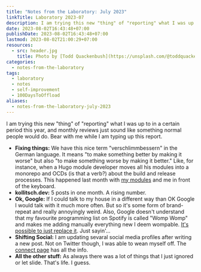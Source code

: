 ```yaml
---
title: "Notes from the Laboratory: July 2023"
linkTitle: Laboratory 2023-07
description: I am trying this new "thing" of "reporting" what I was up to in a certain period this year, and monthly reviews just sound like something normal people would do. Bear with me while I am typing up this report.
date: 2023-08-02T16:43:48+07:00
publishDate: 2023-08-02T16:43:48+07:00
lastmod: 2023-08-02T21:00:29+07:00
resources:
  - src: header.jpg
    title: Photo by [Todd Quackenbush](https://unsplash.com/@toddquackenbush) via [Unsplash](https://unsplash.com/)
categories:
  - notes-from-the-laboratory
tags:
  - laboratory
  - notes
  - self-improvement
  - 100DaysToOffload
aliases:
  - notes-from-the-laboratory-july-2023
---
```


I am trying this new "thing" of "reporting" what I was up to in a certain period this year, and monthly reviews just sound like something normal people would do. Bear with me while I am typing up this report.

*   **Fixing things:** We have this nice term "verschlimmbessern" in the German language. It means "to make something better by making it worse" but also "to make something worse by making it better." Like, for instance, when a Hugo module developer moves all his modules into a monorepo and OCDs (is that a verb?) about the build and release processes. This happened last month with [my modules](https://github.com/davidsneighbour/hugo-modules) and me in front of the keyboard.
*   **kollitsch.dev:** 5 posts in one month. A rising number.
*   **Ok, Google:** If I could talk to my house in a different way than OK Google I would talk with it much more often. But so it's some form of brand-repeat and really annoyingly weird. Also, Google doesn't understand that my favourite programming list on Spotify is called "Womp Womp" and makes me adding manually everything new I deem wompable. [It's possible to just replace it](https://www.gearrice.com/update/removing-google-assistant-from-the-nest-mini-to-replace-it-with-chatgpt-is-possible/). Just sayin'…
*   **Shifting Social:** I am updating sevaral social media profiles after writing a new post. Not on Twitter though, I was able to wean myself off. The [connect page](/connect) has all the info.
*   **All the other stuff:** As always there was a lot of things that I just ignored or let slide. That's life. I guess.
